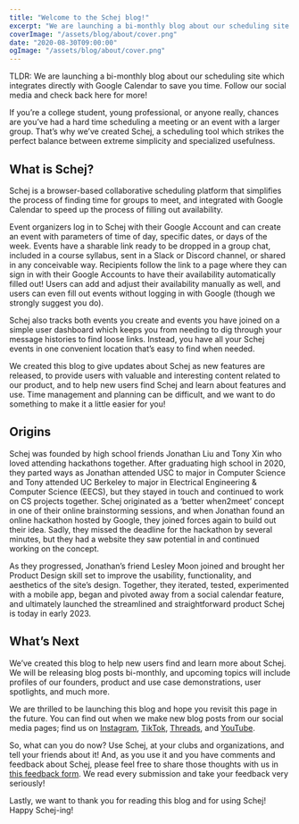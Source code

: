 ```yaml
---
title: "Welcome to the Schej blog!"
excerpt: "We are launching a bi-monthly blog about our scheduling site which integrates directly with Google Calendar to save you time. Follow our social media and check back here for more!"
coverImage: "/assets/blog/about/cover.png"
date: "2020-08-30T09:00:00"
ogImage: "/assets/blog/about/cover.png"
---
```


TLDR: We are launching a bi-monthly blog about our scheduling site which integrates directly with Google Calendar to save you time. Follow our social media and check back here for more!

If you’re a college student, young professional, or anyone really, chances are you’ve had a hard time scheduling a meeting or an event with a larger group. That’s why we’ve created Schej, a scheduling tool which strikes the perfect balance between extreme simplicity and specialized usefulness.

## What is Schej?

Schej is a browser-based collaborative scheduling platform that simplifies the process of finding time for groups to meet, and integrated with Google Calendar to speed up the process of filling out availability.

Event organizers log in to Schej with their Google Account and can create an event with parameters of time of day, specific dates, or days of the week. Events have a sharable link ready to be dropped in a group chat, included in a course syllabus, sent in a Slack or Discord channel, or shared in any conceivable way. Recipients follow the link to a page where they can sign in with their Google Accounts to have their availability automatically filled out! Users can add and adjust their availability manually as well, and users can even fill out events without logging in with Google (though we strongly suggest you do).

Schej also tracks both events you create and events you have joined on a simple user dashboard which keeps you from needing to dig through your message histories to find loose links. Instead, you have all your Schej events in one convenient location that’s easy to find when needed.

We created this blog to give updates about Schej as new features are released, to provide users with valuable and interesting content related to our product, and to help new users find Schej and learn about features and use. Time management and planning can be difficult, and we want to do something to make it a little easier for you!

## Origins

Schej was founded by high school friends Jonathan Liu and Tony Xin who loved attending hackathons together. After graduating high school in 2020, they parted ways as Jonathan attended USC to major in Computer Science and Tony attended UC Berkeley to major in Electrical Engineering & Computer Science (EECS), but they stayed in touch and continued to work on CS projects together. Schej originated as a ‘better when2meet’ concept in one of their online brainstorming sessions, and when Jonathan found an online hackathon hosted by Google, they joined forces again to build out their idea. Sadly, they missed the deadline for the hackathon by several minutes, but they had a website they saw potential in and continued working on the concept.

As they progressed, Jonathan’s friend Lesley Moon joined and brought her Product Design skill set to improve the usability, functionality, and aesthetics of the site’s design. Together, they iterated, tested, experimented with a mobile app, began and pivoted away from a social calendar feature, and ultimately launched the streamlined and straightforward product Schej is today in early 2023.

## What’s Next

We’ve created this blog to help new users find and learn more about Schej. We will be releasing blog posts bi-monthly, and upcoming topics will include profiles of our founders, product and use case demonstrations, user spotlights, and much more.

We are thrilled to be launching this blog and hope you revisit this page in the future. You can find out when we make new blog posts from our social media pages; find us on [Instagram](https://instagram.com/schej.it?igshid=MzRlODBiNWFlZA==), [TikTok](https://www.tiktok.com/@schej.it?_t=8eqQ8224D0t&_r=1), [Threads](https://www.threads.net/@schej.it), and [YouTube](https://youtube.com/@schej).

So, what can you do now? Use Schej, at your clubs and organizations, and tell your friends about it! And, as you use it and you have comments and feedback about Schej, please feel free to share those thoughts with us in [this feedback form](https://forms.gle/7D48pqXQ323NaP4X6). We read every submission and take your feedback very seriously!

Lastly, we want to thank you for reading this blog and for using Schej! Happy Schej-ing!
